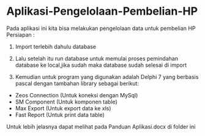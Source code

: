 # Aplikasi-Pengelolaan-Pembelian-HP
Pada aplikasi ini kita bisa melakukan pengelolaan data untuk pembelian HP
Persiapan :
1.	Import terlebih dahulu database 
 
2.	Lalu setelah itu run database untuk memulai proses pemindahan database ke local,jika sudah maka database sudah selesai di import
 
3.	Kemudian untuk program yang digunakan adalah Delphi 7 yang berbasis pascal dengan tambahan library sebagai berikut:
-	Zeos Connection (Untuk koneksi dengan MySql)
-	SM Component (Untuk komponen table)
-	Max Export (Untuk export data ke xls)
-	Fast Report (Untuk print data table)

Untuk lebih jelasnya dapat melihat pada Panduan Aplikasi.docx di folder ini
